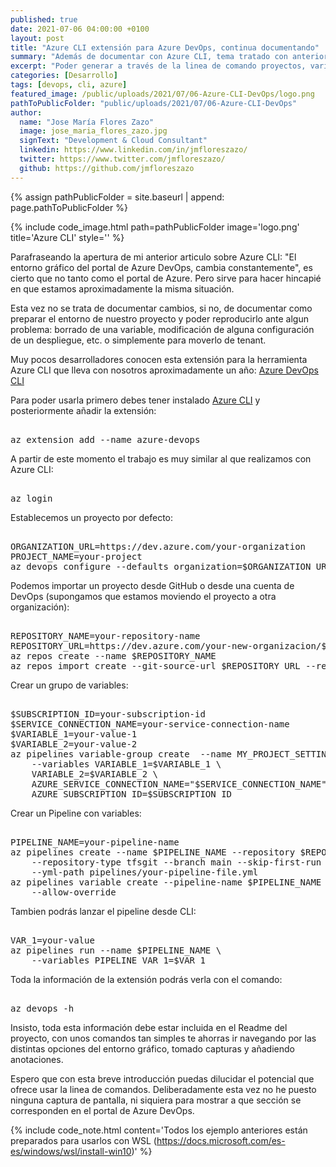 ```yaml
---
published: true
date: 2021-07-06 04:00:00 +0100
layout: post
title: "Azure CLI extensión para Azure DevOps, continua documentando"
summary: "Además de documentar con Azure CLI, tema tratado con anterioridad; podemos trabajar con Azure DevOps a través de una extensión que nos permitirá documentar y automatizar todo nuestro ecosistema."
excerpt: "Poder generar a través de la linea de comando proyectos, variables y despliegues, etc. nos permitirá poder reproducir nuestro entorno en cuestión de minutos y reproducir el ecosistema con una certeza absoluta."
categories: [Desarrollo]
tags: [devops, cli, azure]
featured_image: /public/uploads/2021/07/06-Azure-CLI-DevOps/logo.png
pathToPublicFolder: "public/uploads/2021/07/06-Azure-CLI-DevOps"
author:
  name: "Jose María Flores Zazo"
  image: jose_maria_flores_zazo.jpg
  signText: "Development & Cloud Consultant"
  linkedin: https://www.linkedin.com/in/jmfloreszazo/
  twitter: https://www.twitter.com/jmfloreszazo/
  github: https://github.com/jmfloreszazo
---
```

{% assign pathPublicFolder = site.baseurl | append: page.pathToPublicFolder %}

{% include code_image.html path=pathPublicFolder
image='logo.png'
title='Azure CLI'
style=''
%}


Parafraseando la apertura de mi anterior articulo sobre Azure CLI: "El entorno gráfico del portal de Azure DevOps, cambia constantemente", es cierto que no tanto como el portal de Azure. Pero sirve para hacer hincapié en que estamos aproximadamente la misma situación.

Esta vez no se trata de documentar cambios, si no, de documentar como preparar el entorno de nuestro proyecto y poder reproducirlo ante algun problema: borrado de una variable, modificación de alguna configuración de un despliegue, etc. o simplemente para moverlo de tenant.

Muy pocos desarrolladores conocen esta extensión para la herramienta Azure CLI que lleva con nosotros aproximadamente un año: [Azure DevOps CLI](https://docs.microsoft.com/en-us/azure/devops/cli/?view=azure-devops)

Para poder usarla primero debes tener instalado [Azure CLI](https://docs.microsoft.com/en-us/cli/azure/install-azure-cli) y posteriormente añadir la extensión:

<pre data-enlighter-language="Powerhsell">  
az extension add --name azure-devops
</pre> 

A partir de este momento el trabajo es muy similar al que realizamos con Azure CLI:

<pre data-enlighter-language="Powerhsell">  
az login
</pre> 

Establecemos un proyecto por defecto:

<pre data-enlighter-language="Powerhsell">  
ORGANIZATION_URL=https://dev.azure.com/your-organization
PROJECT_NAME=your-project
az devops configure --defaults organization=$ORGANIZATION_URL project=$PROJECT_NAME
</pre> 

Podemos importar un proyecto desde GitHub o desde una cuenta de DevOps (supongamos que estamos moviendo el proyecto a otra organización):

<pre data-enlighter-language="Powerhsell">  
REPOSITORY_NAME=your-repository-name
REPOSITORY_URL=https://dev.azure.com/your-new-organizacion/$PROJECT_NAME
az repos create --name $REPOSITORY_NAME
az repos import create --git-source-url $REPOSITORY_URL --repository $REPOSITORY_NAME
</pre> 

Crear un grupo de variables:

<pre data-enlighter-language="Powerhsell">  
$SUBSCRIPTION_ID=your-subscription-id
$SERVICE_CONNECTION_NAME=your-service-connection-name
$VARIABLE_1=your-value-1
$VARIABLE_2=your-value-2
az pipelines variable-group create  --name MY_PROJECT_SETTINGS --authorize \
    --variables VARIABLE_1=$VARIABLE_1 \
    VARIABLE_2=$VARIABLE_2 \
    AZURE_SERVICE_CONNECTION_NAME="$SERVICE_CONNECTION_NAME" \
    AZURE_SUBSCRIPTION_ID=$SUBSCRIPTION_ID
</pre> 

Crear un Pipeline con variables:

<pre data-enlighter-language="Powerhsell">  
PIPELINE_NAME=your-pipeline-name
az pipelines create --name $PIPELINE_NAME --repository $REPOSITORY_NAME \
    --repository-type tfsgit --branch main --skip-first-run \
    --yml-path pipelines/your-pipeline-file.yml
az pipelines variable create --pipeline-name $PIPELINE_NAME --name PIPELINE_VAR_1 \
    --allow-override
</pre> 

Tambien podrás lanzar el pipeline desde CLI:

<pre data-enlighter-language="Powerhsell">  
VAR_1=your-value
az pipelines run --name $PIPELINE_NAME \
    --variables PIPELINE_VAR_1=$VAR_1
</pre> 

Toda la información de la extensión podrás verla con el comando:

<pre data-enlighter-language="Powerhsell">  
az devops -h
</pre> 

Insisto, toda esta información debe estar incluida en el Readme del proyecto, con unos comandos tan simples te ahorras ir navegando por las distintas opciones del entorno gráfico, tomado capturas y añadiendo anotaciones.

Espero que con esta breve introducción puedas dilucidar el potencial que ofrece usar la linea de comandos. Deliberadamente esta vez no he puesto ninguna captura de pantalla, ni siquiera para mostrar a que sección se corresponden en el portal de Azure DevOps.


{% include code_note.html 
content='Todos los ejemplo anteriores están preparados para usarlos con WSL (https://docs.microsoft.com/es-es/windows/wsl/install-win10)'
%}


